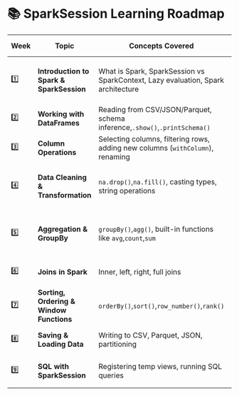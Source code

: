 # 📚 SparkSession Learning Roadmap

| Week  | Topic                                          | Concepts Covered                                                                 | Example Exercises                                 | Resources                                                                                                                                 |
| ----- | ---------------------------------------------- | -------------------------------------------------------------------------------- | ------------------------------------------------- | ----------------------------------------------------------------------------------------------------------------------------------------- |
| 1️⃣ | **Introduction to Spark & SparkSession** | What is Spark, SparkSession vs SparkContext, Lazy evaluation, Spark architecture | Initialize `SparkSession`, basic read/write CSV | [Spark Docs: Getting Started](https://spark.apache.org/docs/latest/sql-getting-started.html)                                                 |
| 2️⃣ | **Working with DataFrames**              | Reading from CSV/JSON/Parquet, schema inference,`.show()`,`.printSchema()`   | Read a JSON file and print schema                 | [DataFrame API Guide](https://spark.apache.org/docs/latest/sql-programming-guide.html#datasets-and-dataframes)                               |
| 3️⃣ | **Column Operations**                    | Selecting columns, filtering rows, adding new columns (`withColumn`), renaming | Filter rows where age > 30                        | [PySpark Column API](https://spark.apache.org/docs/latest/api/python/reference/pyspark.sql/column.html)                                      |
| 4️⃣ | **Data Cleaning & Transformation**       | `na.drop()`,`na.fill()`, casting types, string operations                    | Clean missing age values and convert to integer   | [Working with Missing Data](https://spark.apache.org/docs/latest/api/python/reference/pyspark.sql/api/pyspark.sql.DataFrameNaFunctions.html) |
| 5️⃣ | **Aggregation & GroupBy**                | `groupBy()`,`agg()`, built-in functions like `avg`,`count`,`sum`       | Group people by city and calculate average age    | [Aggregations](https://spark.apache.org/docs/latest/sql-ref-functions-aggregate.html)                                                        |
| 6️⃣ | **Joins in Spark**                       | Inner, left, right, full joins                                                   | Join users and orders data                        | [Joins in PySpark](https://spark.apache.org/docs/latest/api/python/reference/pyspark.sql/api/pyspark.sql.DataFrame.join.html)                |
| 7️⃣ | **Sorting, Ordering & Window Functions** | `orderBy()`,`sort()`,`row_number()`,`rank()`                             | Get top 3 highest salaries by department          | [Window Functions](https://spark.apache.org/docs/latest/sql-ref-syntax-qry-select-window.html)                                               |
| 8️⃣ | **Saving & Loading Data**                | Writing to CSV, Parquet, JSON, partitioning                                      | Save grouped data to Parquet                      | [I/O Options](https://spark.apache.org/docs/latest/sql-data-sources.html)                                                                    |
| 9️⃣ | **SQL with SparkSession**                | Registering temp views, running SQL queries                                      | Run `SELECT * FROM people WHERE age > 30`       | [Spark SQL Guide](https://spark.apache.org/docs/latest/sql-programming-guide.html#running-sql-queries-programmatically)                      |
